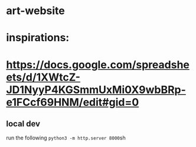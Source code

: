 # art-website

# inspirations:
# https://docs.google.com/spreadsheets/d/1XWtcZ-JD1NyyP4KGSmmUxMi0X9wbBRp-e1FCcf69HNM/edit#gid=0


## local dev

run the following `python3 -m http.server 8000`sh